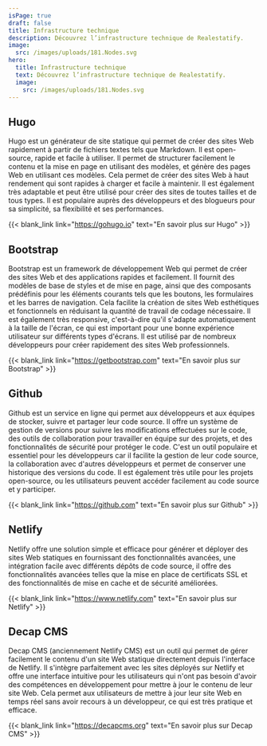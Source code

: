 ```yaml
---
isPage: true
draft: false
title: Infrastructure technique
description: Découvrez l’infrastructure technique de Realestatify.
image:
  src: /images/uploads/181.Nodes.svg
hero: 
  title: Infrastructure technique
  text: Découvrez l’infrastructure technique de Realestatify.
  image:
    src: /images/uploads/181.Nodes.svg
---
```


## Hugo
Hugo est un générateur de site statique qui permet de créer des sites Web rapidement à partir de fichiers textes tels que Markdown. Il est open-source, rapide et facile à utiliser. Il permet de structurer facilement le contenu et la mise en page en utilisant des modèles, et génère des pages Web en utilisant ces modèles. Cela permet de créer des sites Web à haut rendement qui sont rapides à charger et facile à maintenir. Il est également très adaptable et peut être utilisé pour créer des sites de toutes tailles et de tous types. Il est populaire auprès des développeurs et des blogueurs pour sa simplicité, sa flexibilité et ses performances.

{{< blank_link link="https://gohugo.io" text="En savoir plus sur Hugo" >}}

## Bootstrap
Bootstrap est un framework de développement Web qui permet de créer des sites Web et des applications rapides et facilement. Il fournit des modèles de base de styles et de mise en page, ainsi que des composants prédéfinis pour les éléments courants tels que les boutons, les formulaires et les barres de navigation. Cela facilite la création de sites Web esthétiques et fonctionnels en réduisant la quantité de travail de codage nécessaire. Il est également très responsive, c'est-à-dire qu'il s'adapte automatiquement à la taille de l'écran, ce qui est important pour une bonne expérience utilisateur sur différents types d'écrans. Il est utilisé par de nombreux développeurs pour créer rapidement des sites Web professionnels.

{{< blank_link link="https://getbootstrap.com" text="En savoir plus sur Bootstrap" >}}

## Github
Github est un service en ligne qui permet aux développeurs et aux équipes de stocker, suivre et partager leur code source. Il offre un système de gestion de versions pour suivre les modifications effectuées sur le code, des outils de collaboration pour travailler en équipe sur des projets, et des fonctionnalités de sécurité pour protéger le code. C'est un outil populaire et essentiel pour les développeurs car il facilite la gestion de leur code source, la collaboration avec d'autres développeurs et permet de conserver une historique des versions du code. Il est également très utile pour les projets open-source, ou les utilisateurs peuvent accéder facilement au code source et y participer.

{{< blank_link link="https://github.com" text="En savoir plus sur Github" >}}

## Netlify
Netlify offre une solution simple et efficace pour générer et déployer des sites Web statiques en fournissant des fonctionnalités avancées, une intégration facile avec différents dépôts de code source, il offre des fonctionnalités avancées telles que la mise en place de certificats SSL et des fonctionnalités de mise en cache et de sécurité améliorées.

{{< blank_link link="https://www.netlify.com" text="En savoir plus sur Netlify" >}}

## Decap CMS

Decap CMS (anciennement Netlify CMS) est un outil qui permet de gérer facilement le contenu d'un site Web statique directement depuis l'interface de Netlify. Il s'intègre parfaitement avec les sites déployés sur Netlify et offre une interface intuitive pour les utilisateurs qui n'ont pas besoin d'avoir des compétences en développement pour mettre à jour le contenu de leur site Web. Cela permet aux utilisateurs de mettre à jour leur site Web en temps réel sans avoir recours à un développeur, ce qui est très pratique et efficace.

{{< blank_link link="https://decapcms.org" text="En savoir plus sur Decap CMS" >}}
